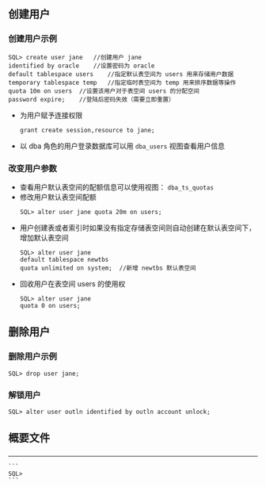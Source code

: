 ## 创建用户
### 创建用户示例
```
SQL> create user jane   //创建用户 jane
identified by oracle    //设置密码为 oracle
default tablespace users    //指定默认表空间为 users 用来存储用户数据
temporary tablespace temp   //指定临时表空间为 temp 用来排序数据等操作
quota 10m on users  //设置该用户对于表空间 users 的分配空间
password expire;    //登陆后密码失效（需要立即重置）
```
- 为用户赋予连接权限
    ```
    grant create session,resource to jane;
    ```
- 以 dba 角色的用户登录数据库可以用 `dba_users` 视图查看用户信息
### 改变用户参数
- 查看用户默认表空间的配额信息可以使用视图： `dba_ts_quotas`
- 修改用户默认表空间配额
    ```
    SQL> alter user jane quota 20m on users;
    ```
- 用户创建表或者索引时如果没有指定存储表空间则自动创建在默认表空间下，增加默认表空间
    ```
    SQL> alter user jane
    default tablespace newtbs
    quota unlimited on system;  //新增 newtbs 默认表空间
    ```
- 回收用户在表空间 users 的使用权
    ```
    SQL> alter user jane
    quota 0 on users;
    ```
## 删除用户
### 删除用户示例
```
SQL> drop user jane;
```
### 解锁用户
```
SQL> alter user outln identified by outln account unlock;
```
## 概要文件
### 

































--------------------------------------------
    ```
    SQL> 
    ```